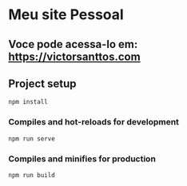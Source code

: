 # Meu site Pessoal

## Voce pode acessa-lo em: https://victorsanttos.com

## Project setup

```
npm install
```

### Compiles and hot-reloads for development

```
npm run serve
```

### Compiles and minifies for production

```
npm run build
```
